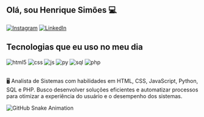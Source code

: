 ## Olá, sou Henrique Simões 💻
[![Instagram](https://img.shields.io/badge/Instagram-E4405F?style=for-the-badge&logo=instagram&logoColor=white)](https://www.instagram.com/_henrisimoes/)
[![LinkedIn](https://img.shields.io/badge/LinkedIn-0077B5?style=for-the-badge&logo=linkedin&logoColor=white)](www.linkedin.com/in/henrisimoes)


## Tecnologias que eu uso no meu dia

<div style="display: inline_block">
  <img align="center" alt="html5" src="https://img.shields.io/badge/HTML5-E34F26?style=for-the-badge&logo=html5&logoColor=white" />
  <img align="center" alt="css" src="https://img.shields.io/badge/CSS3-1572B6?style=for-the-badge&logo=css3&logoColor=white" />
  <img align="center" alt="js" src="https://img.shields.io/badge/JavaScript-F7DF1E?style=for-the-badge&logo=javascript&logoColor=black" />
  <img align="center" alt="py" src="https://img.shields.io/badge/python-3670A0?style=for-the-badge&logo=python&logoColor=ffdd54" />
  <img align="center" alt="sql" src="https://img.shields.io/badge/-SQL-000?&logo=MySQL&logoColor=4479A1" />
  <img align="center" alt="php" src="https://shields.io/badge/-PHP-3776AB?style=flat&logo=php" />
</div><br/>

🖥️ Analista de Sistemas com habilidades em HTML, CSS, JavaScript, Python, SQL e PHP. Busco desenvolver soluções eficientes e automatizar processos para otimizar a experiência do usuário e o desempenho dos sistemas.

![GitHub Snake Animation](https://github.com/Henrisimoes/Henrisimoes/blob/main/dist/github-contribution-grid-snake.svg)

